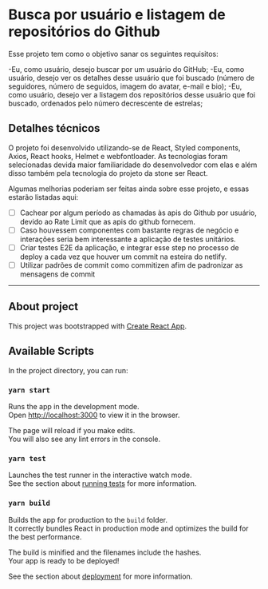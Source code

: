 # Busca por usuário e listagem de repositórios do Github

Esse projeto tem como o objetivo sanar os seguintes requisitos:

-Eu, como usuário, desejo buscar por um usuário do GitHub;
-Eu, como usuário, desejo ver os detalhes desse usuário que foi buscado (número de seguidores, número de seguidos, imagem do avatar, e-mail e bio);
-Eu, como usuário, desejo ver a listagem dos repositórios desse usuário que foi buscado, ordenados pelo número decrescente de estrelas;

## Detalhes técnicos

O projeto foi desenvolvido utilizando-se de React, Styled components, Axios, React hooks, Helmet e webfontloader. As tecnologias foram selecionadas devida maior familiaridade do desenvolvedor com elas e além disso também pela tecnologia do projeto da stone ser React.

Algumas melhorias poderiam ser feitas ainda sobre esse projeto, e essas estarão listadas aqui:

- [ ] Cachear por algum período as chamadas às apis do Github por usuário, devido ao Rate Limit que as apis do github fornecem.
- [ ] Caso houvessem componentes com bastante regras de negócio e interações seria bem interessante a aplicação de testes unitários.
- [ ] Criar testes E2E da aplicação, e integrar esse step no processo de deploy a cada vez que houver um commit na esteira do netlify.
- [ ] Utilizar padrões de commit como commitizen afim de padronizar as mensagens de commit

---

## About project

This project was bootstrapped with [Create React App](https://github.com/facebook/create-react-app).

## Available Scripts

In the project directory, you can run:

### `yarn start`

Runs the app in the development mode.<br />
Open [http://localhost:3000](http://localhost:3000) to view it in the browser.

The page will reload if you make edits.<br />
You will also see any lint errors in the console.

### `yarn test`

Launches the test runner in the interactive watch mode.<br />
See the section about [running tests](https://facebook.github.io/create-react-app/docs/running-tests) for more information.

### `yarn build`

Builds the app for production to the `build` folder.<br />
It correctly bundles React in production mode and optimizes the build for the best performance.

The build is minified and the filenames include the hashes.<br />
Your app is ready to be deployed!

See the section about [deployment](https://facebook.github.io/create-react-app/docs/deployment) for more information.
